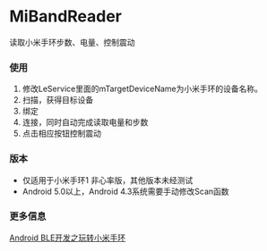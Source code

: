# MiBandReader
读取小米手环步数、电量、控制震动


### 使用
1. 修改LeService里面的mTargetDeviceName为小米手环的设备名称。
2. 扫描，获得目标设备
3. 绑定
4. 连接，同时自动完成读取电量和步数
5. 点击相应按钮控制震动

### 版本

- 仅适用于小米手环1 非心率版，其他版本未经测试
- Android 5.0以上，Android 4.3系统需要手动修改Scan函数

### 更多信息

[Android BLE开发之玩转小米手环](http://www.jianshu.com/p/a274e17fc66a)